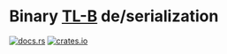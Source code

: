 # Binary [TL-B](https://docs.ton.org/develop/data-formats/tl-b-language) **de**/**ser**ialization
[![docs.rs](https://img.shields.io/docsrs/tlbits)](https://docs.rs/tlbits/latest/tlbits)
[![crates.io](https://img.shields.io/crates/v/tlbits)](https://crates.io/crates/tlbits)

